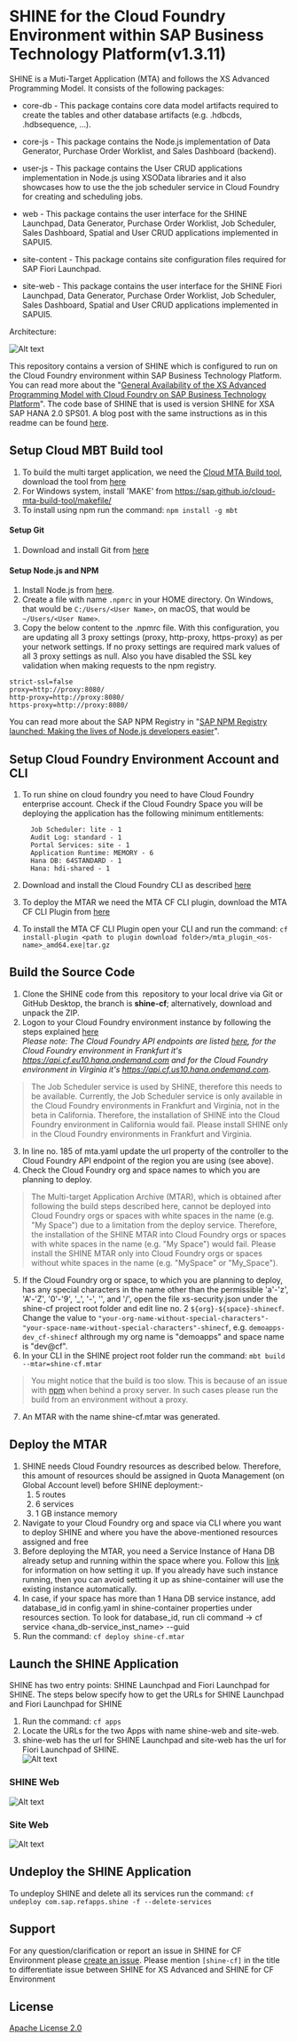 SHINE for the Cloud Foundry Environment within SAP Business Technology Platform(v1.3.11)
===============
SHINE is a Muti-Target Application (MTA) and follows the XS Advanced Programming Model. It consists of the following packages:

- core-db - This package contains core data model artifacts required to create the tables and other database artifacts (e.g. .hdbcds, .hdbsequence, ...).

- core-js - This package contains the Node.js implementation of Data Generator, Purchase Order Worklist, and Sales Dashboard (backend).

- user-js - This package contains the User CRUD applications implementation in Node.js using XSOData libraries and it also showcases how to use the the job scheduler service in Cloud Foundry for creating and scheduling jobs.

- web - This package contains the user interface for the SHINE Launchpad, Data Generator, Purchase Order Worklist, Job Scheduler, Sales Dashboard, Spatial and User CRUD applications implemented in SAPUI5.

- site-content - This package contains site configuration files required for SAP Fiori Launchpad.

- site-web - This package contains the user interface for the SHINE Fiori Launchpad, Data Generator, Purchase Order Worklist, Job Scheduler, Sales Dashboard, Spatial and User CRUD applications implemented in SAPUI5.

Architecture:

![Alt text](./images/SHINE-CF.jpg "Architecture")

This repository contains a version of SHINE which is configured to run on the Cloud Foundry environment within SAP Business Technology Platform. You can read more about the "[General Availability of the XS Advanced Programming Model with Cloud Foundry on SAP Business Technology Platform](https://blogs.sap.com/2017/05/16/general-availability-of-the-xs-advanced-programming-model-with-cloud-foundry-on-sap-cloud-platform/)". The code base of SHINE that is used is version SHINE for XSA SAP HANA 2.0 SPS01. A blog post with the same instructions as in this readme can be found [here](https://blogs.sap.com/2017/07/10/deploying-shine-on-the-cloud-foundry-environment-within-sap-cloud-platform/).

## Setup Cloud MBT Build tool

1. To build the multi target application, we need the [Cloud MTA Build tool](https://sap.github.io/cloud-mta-build-tool/), download the tool from [here](https://sap.github.io/cloud-mta-build-tool/download/)
2. For Windows system, install 'MAKE' from https://sap.github.io/cloud-mta-build-tool/makefile/
3. To install using npm run the command: `npm install -g mbt`

#### Setup Git
1. Download and install Git from [here](https://git-scm.com/)

#### Setup Node.js and NPM
1. Install Node.js from [here](https://nodejs.org/download/release/latest-v12.x/).
2. Create a file with name `.npmrc` in your HOME directory. On Windows, that would be `C:/Users/<User Name>`, on macOS, that would be `~/Users/<User Name>`. 
3. Copy the below content to the .npmrc file. With this configuration, you are updating all 3 proxy settings (proxy, http-proxy, https-proxy) as per your network settings. If no proxy settings are required mark values of all 3 proxy settings as null. Also you have disabled the SSL key validation when making requests to the npm registry.

~~~~
strict-ssl=false
proxy=http://proxy:8080/
http-proxy=http://proxy:8080/
https-proxy=http://proxy:8080/

~~~~

You can read more about the SAP NPM Registry in "[SAP NPM Registry launched: Making the lives of Node.js developers easier](https://blogs.sap.com/2017/05/16/sap-npm-registry-launched-making-the-lives-of-node.js-developers-easier/)".

## Setup Cloud Foundry Environment Account and CLI
1. To run shine on cloud foundry you need to have Cloud Foundry enterprise account. Check if the Cloud Foundry Space you will be deploying the application has the following minimum entitlements:

         Job Scheduler: lite - 1
         Audit Log: standard - 1
         Portal Services: site - 1
         Application Runtime: MEMORY - 6
         Hana DB: 64STANDARD - 1
         Hana: hdi-shared - 1

2. Download and install the Cloud Foundry CLI as described [here](https://help.sap.com/viewer/65de2977205c403bbc107264b8eccf4b/Cloud/en-US/4ef907afb1254e8286882a2bdef0edf4.html)
3. To deploy the MTAR we need the MTA CF CLI plugin, download the MTA CF CLI Plugin from [here](https://github.com/cloudfoundry-incubator/multiapps-cli-plugin/releases) 
4. To install the MTA CF CLI Plugin open your CLI and run the command: `cf install-plugin <path to plugin download folder>/mta_plugin_<os-name>_amd64.exe|tar.gz`

## Build the Source Code
1. Clone the SHINE code from this  repository to your local drive via Git or GitHub Desktop, the branch is **shine-cf**; alternatively, download and unpack the ZIP. 
2. Logon to your Cloud Foundry environment instance by following the steps explained [here](https://help.sap.com/viewer/65de2977205c403bbc107264b8eccf4b/Cloud/en-US/7a37d66c2e7d401db4980db0cd74aa6b.html)  
*Please note: The Cloud Foundry API endpoints are listed [here](https://help.sap.com/viewer/65de2977205c403bbc107264b8eccf4b/Cloud/en-US/350356d1dc314d3199dca15bd2ab9b0e.html), for the Cloud Foundry environment in Frankfurt it's https://api.cf.eu10.hana.ondemand.com and for the Cloud Foundry environment in Virginia it's https://api.cf.us10.hana.ondemand.com.*
> The Job Scheduler service is used by SHINE, therefore this needs to be available. Currently, the Job Scheduler service is only available in the Cloud Foundry environments in Frankfurt and Virginia, not in the beta in California. Therefore, the installation of SHINE into the Cloud Foundry environment in California would fail. Please install SHINE only in the Cloud Foundry environments in Frankfurt and Virginia.
3. In line no. 185 of mta.yaml update the url property of the controller to the Cloud Foundry API endpoint of the region you are using (see above).
4. Check the Cloud Foundry org and space names to which you are planning to deploy.
> The Multi-target Application Archive (MTAR), which is obtained after following the build steps described here, cannot be deployed into Cloud Foundry orgs or spaces with white spaces in the name (e.g. "My Space") due to a limitation from the deploy service. Therefore, the installation of the SHINE MTAR into Cloud Foundry orgs or spaces with white spaces in the name (e.g. "My Space") would fail. Please install the SHINE MTAR only into Cloud Foundry orgs or spaces without white spaces in the name  (e.g. "MySpace" or "My_Space").
5. If the Cloud Foundry org or space, to which you are planning to deploy, has any special characters in the name other than the permissible 'a'-'z', 'A'-'Z', '0'-'9', '_', '-', '\', and '/', open the file xs-security.json under the shine-cf project root folder and edit line no. 2 `${org}-${space}-shinecf`. Change the value to `"your-org-name-without-special-characters"-"your-space-name-without-special-characters"-shinecf`, e.g. `demoapps-dev_cf-shinecf` althrough my org name is "demoapps" and space name is "dev@cf".
6. In your CLI in the SHINE project root folder run the command: `mbt build --mtar=shine-cf.mtar`  
> You might notice that the build is too slow. This is because of an issue with [npm](https://github.com/npm/npm/issues/11028) when behind a proxy server. In such cases please run the build from an environment without a proxy.
7. An MTAR with the name shine-cf.mtar was generated.

## Deploy the MTAR
1. SHINE needs Cloud Foundry resources as described below. Therefore, this amount of resources should be assigned in Quota Management (on Global Account level) before SHINE deployment:-
    1.	5 routes
    2.	6 services
    3.	1 GB instance memory
2. Navigate to your Cloud Foundry org and space via CLI where you want to deploy SHINE and where you have the above-mentioned resources assigned and free
3. Before deploying the MTAR, you need a Service Instance of Hana DB  already setup and running within the space where you. Follow this [link](https://help.sap.com/viewer/cc53ad464a57404b8d453bbadbc81ceb/Cloud/en-US/21418824b23a401aa116d9ad42dd5ba6.html) for information on how setting it up. If you already have such instance running, then you can avoid setting it up as shine-container will use the existing instance automatically.
4. In case, if your space has more than 1 Hana DB service instance, add database_id in config.yaml in shine-container properties under resources section. To look for database_id, run cli command -> cf service <hana_db-service_inst_name> --guid
5. Run the command: `cf deploy shine-cf.mtar`

## Launch the SHINE Application
SHINE has two entry points: SHINE Launchpad and Fiori Launchpad for SHINE. The steps below specify how to get the URLs for SHINE Launchpad and Fiori Launchpad for SHINE  
1. Run the command: `cf apps`  
2. Locate the URLs for the two Apps with name shine-web and site-web.  
3. shine-web has the url for SHINE Launchpad and  site-web has the url for Fiori Launchpad of SHINE.  
![Alt text](./images/shine-url.jpg "SHINE URL;s")  
### SHINE Web  
![Alt text](./images/shine-web.jpg "SHINE Web")
### Site Web  
![Alt text](./images/shine-site-web.jpg "Site Web")  

## Undeploy the SHINE Application
To undeploy SHINE and delete all its services run the command: `cf undeploy com.sap.refapps.shine -f --delete-services`

## Support
For any question/clarification or report an issue in SHINE for CF Environment please [create an issue](https://github.com/sap/hana-shine-xsa/issues/new/). Please mention `[shine-cf]` in the title to differentiate issue between SHINE for XS Advanced and SHINE for CF Environment

## License
[Apache License 2.0](LICENSE)

